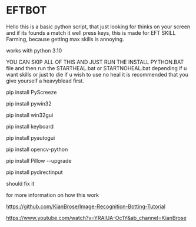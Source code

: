 # EFTBOT
Hello this is a basic python script, that just looking for thinks on your screen and if its founds a match it well press keys, this is made for EFT SKILL Farming, because getting max skills is annoying.

works with python 3.10



YOU CAN SKIP ALL OF THIS AND JUST RUN THE INSTALL PYTHON.BAT file 
and then run the STARTHEAL.bat or STARTNOHEAL.bat depending if u want skills or just to die if u wish to use no heal it is recommended that you give yourself a heavyblead first.

 
pip install PyScreeze

pip install pywin32

pip install win32gui

pip install keyboard

pip install pyautogui

pip install opencv-python

pip install Pillow --upgrade

pip install pydirectinput

should fix it













for more information on how this work

https://github.com/KianBrose/Image-Recognition-Botting-Tutorial

https://www.youtube.com/watch?v=YRAIUA-Oc1Y&ab_channel=KianBrose

